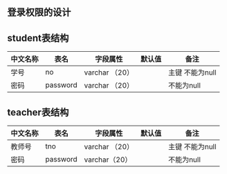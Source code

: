 ## 登录权限的设计

## student表结构


|中文名称 | 表名     | 字段属性 | 默认值 | 备注  |
|--------|---------|---------|-------|-------|
|学号|no|varchar （20）||主键 不能为null|
|密码|password|varchar （20）||不能为null|


## teacher表结构

|中文名称 | 表名     | 字段属性 | 默认值 | 备注  |
|--------|---------|---------|-------|-------|
|教师号|tno|varchar （20）||主键 不能为null|
|密码|password|varchar（20）||不能为null|
